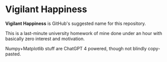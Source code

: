 # Vigilant Happiness

**Vigilant Happiness** is GitHub's suggested name for this repository.

This is a last-minute university homework of mine done under an hour with basically zero interest and motivation.

Numpy+Matplotlib stuff are ChatGPT 4 powered, though not blindly copy-pasted.
